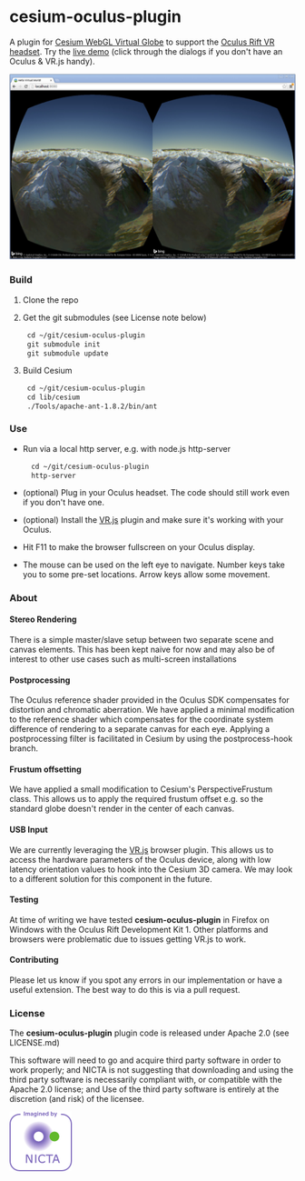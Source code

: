cesium-oculus-plugin
====================

A plugin for [Cesium WebGL Virtual Globe](http://cesiumjs.org) to support the [Oculus Rift VR headset](http://www.oculusvr.com/).
Try the [live demo](http://nicta.github.io/cesium-oculus-plugin/) (click through the dialogs if you don't have an Oculus & VR.js handy).

[![screengrab](/images/screengrab.jpg)](http://nicta.github.io/cesium-oculus-plugin/)

### Build

1. Clone the repo

2. Get the git submodules (see License note below)

        cd ~/git/cesium-oculus-plugin
        git submodule init
        git submodule update

3. Build Cesium

        cd ~/git/cesium-oculus-plugin
        cd lib/cesium
        ./Tools/apache-ant-1.8.2/bin/ant


### Use

* Run via a local http server, e.g. with node.js http-server

        cd ~/git/cesium-oculus-plugin
        http-server

* (optional) Plug in your Oculus headset.  The code should still work even if you don't have one.
* (optional) Install the [VR.js](https://github.com/benvanik/vr.js/tree/master) plugin and make sure it's working with your Oculus.
* Hit F11 to make the browser fullscreen on your Oculus display.
* The mouse can be used on the left eye to navigate.  Number keys take you to some pre-set locations.  Arrow keys allow some movement.

### About

#### Stereo Rendering
There is a simple master/slave setup between two separate scene and canvas elements.
This has been kept naive for now and may also be of interest to other use cases such as
multi-screen installations

#### Postprocessing
The Oculus reference shader provided in the Oculus SDK compensates for distortion and chromatic aberration.
We have applied a minimal modification to the reference shader which compensates for the coordinate system difference of rendering to a separate canvas for each eye.
Applying a postprocessing filter is facilitated in Cesium by using the postprocess-hook branch.

#### Frustum offsetting
We have applied a small modification to Cesium's PerspectiveFrustum class.
This allows us to apply the required frustum offset e.g. so the standard globe doesn't render in the center of each canvas.

#### USB Input
We are currently leveraging the [VR.js](https://github.com/benvanik/vr.js/tree/master) browser plugin.
This allows us to access the hardware parameters of the Oculus device, along with low latency orientation values to hook into the Cesium 3D camera.
We may look to a different solution for this component in the future.

#### Testing
At time of writing we have tested **cesium-oculus-plugin** in Firefox on Windows with the Oculus Rift Development Kit 1.
Other platforms and browsers were problematic due to issues getting VR.js to work.

#### Contributing
Please let us know if you spot any errors in our implementation or have a useful extension.  The best way to do this is via a pull request.

### License

The **cesium-oculus-plugin** plugin code is released under Apache 2.0 (see LICENSE.md)

This software will need to go and acquire third party software in order to work properly;
and NICTA is not suggesting that downloading and using the third party software is necessarily
compliant with, or compatible with the Apache 2.0 license; and
Use of the third party software is entirely at the discretion (and risk) of the licensee.

[![NICTA](/images/nicta_logo.png)](https://www.nicta.com.au)
